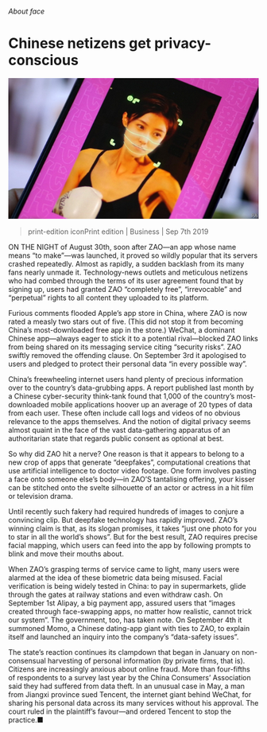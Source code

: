 ###### About face

# Chinese netizens get privacy-conscious 

![image](images/20190907_wbp503_0.jpg) 

> print-edition iconPrint edition | Business | Sep 7th 2019 

ON THE NIGHT of August 30th, soon after ZAO—an app whose name means “to make”—was launched, it proved so wildly popular that its servers crashed repeatedly. Almost as rapidly, a sudden backlash from its many fans nearly unmade it. Technology-news outlets and meticulous netizens who had combed through the terms of its user agreement found that by signing up, users had granted ZAO “completely free”, “irrevocable” and “perpetual” rights to all content they uploaded to its platform. 

Furious comments flooded Apple’s app store in China, where ZAO is now rated a measly two stars out of five. (This did not stop it from becoming China’s most-downloaded free app in the store.) WeChat, a dominant Chinese app—always eager to stick it to a potential rival—blocked ZAO links from being shared on its messaging service citing “security risks”. ZAO swiftly removed the offending clause. On September 3rd it apologised to users and pledged to protect their personal data “in every possible way”. 

China’s freewheeling internet users hand plenty of precious information over to the country’s data-grubbing apps. A report published last month by a Chinese cyber-security think-tank found that 1,000 of the country’s most-downloaded mobile applications hoover up an average of 20 types of data from each user. These often include call logs and videos of no obvious relevance to the apps themselves. And the notion of digital privacy seems almost quaint in the face of the vast data-gathering apparatus of an authoritarian state that regards public consent as optional at best. 

So why did ZAO hit a nerve? One reason is that it appears to belong to a new crop of apps that generate “deepfakes”, computational creations that use artificial intelligence to doctor video footage. One form involves pasting a face onto someone else’s body—in ZAO’S tantalising offering, your kisser can be stitched onto the svelte silhouette of an actor or actress in a hit film or television drama. 

Until recently such fakery had required hundreds of images to conjure a convincing clip. But deepfake technology has rapidly improved. ZAO’s winning claim is that, as its slogan promises, it takes “just one photo for you to star in all the world’s shows”. But for the best result, ZAO requires precise facial mapping, which users can feed into the app by following prompts to blink and move their mouths about. 

When ZAO’s grasping terms of service came to light, many users were alarmed at the idea of these biometric data being misused. Facial verification is being widely tested in China: to pay in supermarkets, glide through the gates at railway stations and even withdraw cash. On September 1st Alipay, a big payment app, assured users that “images created through face-swapping apps, no matter how realistic, cannot trick our system”. The government, too, has taken note. On September 4th it summoned Momo, a Chinese dating-app giant with ties to ZAO, to explain itself and launched an inquiry into the company’s “data-safety issues”. 

The state’s reaction continues its clampdown that began in January on non-consensual harvesting of personal information (by private firms, that is). Citizens are increasingly anxious about online fraud. More than four-fifths of respondents to a survey last year by the China Consumers’ Association said they had suffered from data theft. In an unusual case in May, a man from Jiangxi province sued Tencent, the internet giant behind WeChat, for sharing his personal data across its many services without his approval. The court ruled in the plaintiff’s favour—and ordered Tencent to stop the practice.■ 

